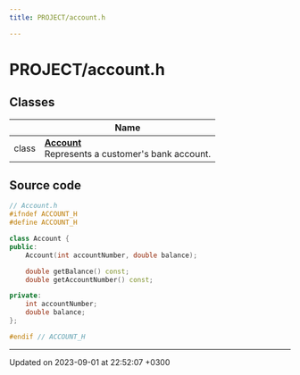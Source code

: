 ```yaml
---
title: PROJECT/account.h

---
```


# PROJECT/account.h



## Classes

|                | Name           |
| -------------- | -------------- |
| class | **[Account](Classes/classAccount.md)** <br>Represents a customer's bank account.  |




## Source code

```cpp
// Account.h
#ifndef ACCOUNT_H
#define ACCOUNT_H

class Account {
public:
    Account(int accountNumber, double balance);

    double getBalance() const;
    double getAccountNumber() const;

private:
    int accountNumber; 
    double balance; 
};

#endif // ACCOUNT_H
```


-------------------------------

Updated on 2023-09-01 at 22:52:07 +0300
